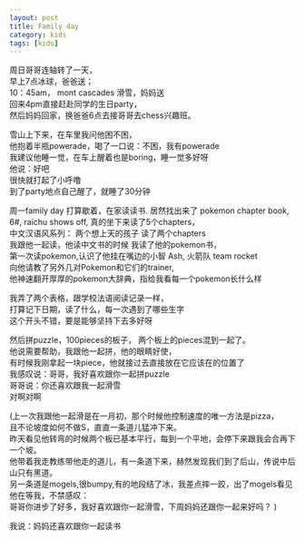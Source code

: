 ```yaml
---
layout: post
title: Family day 
category: kids
tags: [kids]
---
```


周日哥哥连轴转了一天，      
早上7点冰球，爸爸送；        
10：45am， mont cascades 滑雪，妈妈送         
回来4pm直接赶赴同学的生日party，        
然后妈妈回家，换爸爸6点去接哥哥去chess兴趣班。           

雪山上下来，在车里我问他困不困，          
他抱着半瓶powerade，喝了一口说：不困，我有powerade          
我建议他睡一觉，在车上醒着也是boring，睡一觉多好呀         
他说：好吧        
很快就打起了小呼噜        
到了party地点自己醒了，就睡了30分钟        

周一family day 打算歇着，在家读读书.
居然找出来了 pokemon chapter book,   
6#, raichu shows off, 真的坐下来读了5个chapters，  
中文汉语风系列： 两个想上天的孩子 读了两个chapters    
我跟他一起读，他读中文书的时候  我读了他的pokemon书，   
第一次读pokemon,认识了他挂在嘴边的小智 Ash, 火箭队 team rocket       
向他请教了另外几对Pokemon和它们的trainer,   
他神速翻开厚厚的pokemon大辞典，指给我看每一个pokemon长什么样  

我弄了两个表格，跟学校法语阅读记录一样，  
打算记下日期，读了什么，每一次遇到了哪些生字  
这个开头不错，要是能够坚持下去多好呀   

然后拼puzzle，100pieces的板子， 两个板上的pieces混到一起了。  
他说需要帮助，我跟他一起拼，他的眼睛好使，  
有时候我刚拿起一块piece，他就接过去直接放在它应该在的位置了  
我感叹说：哥哥，我好喜欢跟你一起拼puzzle  
哥哥说：你还喜欢跟我一起滑雪  
对啊对啊  

(上一次我跟他一起滑是在一月初，那个时候他控制速度的唯一方法是pizza，    
且不论坡度如何不做S，直直一条道儿猛冲下来。  
昨天看见他转弯的时候两个板已基本平行，每到一个平地，会停下来跟我会合再下一个坡。    
他带着我走教练带他走的道儿，有一条道下来，赫然发现我们到了后山，传说中后山只有黑道。    
另一条道是mogels,很bumpy,有的地段结了冰，我差点摔一跤，出了mogels看见他在等我，不禁感叹：    
哥哥你进步了好多，我好喜欢跟你一起滑雪，下周妈妈还跟你一起来好吗？ ) 

我说：妈妈还喜欢跟你一起读书 

